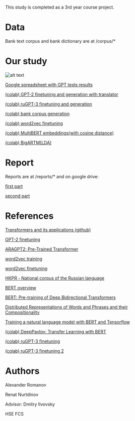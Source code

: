 This study is completed as a 3rd year course project.

# Data

Bank text corpus and bank dictionary are at /corpus/*

# Our study

![alt text](https://github.com/nitrochange/finetuning-ruGPT3/blob/main/coursework.jpg)

[Google spreadsheet with GPT tests results](https://docs.google.com/spreadsheets/d/1qo_dyBgijADRM6W53eNLSP8sVqGLfyRgwHAxj4VGvdI/edit#gid=0)

[(colab) GPT-2 finetuning and generation with translator](https://colab.research.google.com/drive/1nhrtXwNU1vFsVPn25zf21CbqUkaU7sn6)

[(colab) ruGPT-3 finetuning and generation](https://colab.research.google.com/drive/13xPwb-UlYgblOeA8eFr_sK6MAOlPRNWi#scrollTo=5vL07XFvsBBU)

[(colab) bank corpus generation](https://colab.research.google.com/drive/1W3CNRWaOXCjv9l8XWqyVwOiW8wpgUz-u?usp=sharing)

[(colab) word2vec finetuning](https://colab.research.google.com/drive/1kDwHubiey3t5YeS0dymH1aB4ptwEvKB1#scrollTo=hlRjLHmlChSV)

[(colab) MultiBERT embeddings(with cosine distance)](https://colab.research.google.com/drive/1yJZdb-qZSqlf3waG3sKd-Bg9U3guTvZ2#scrollTo=B8wx1O_sTwl0)

[(colab) BigARTM(LDA)](https://colab.research.google.com/drive/1QCKMaCaqh5mV5I3Q0bFD9NwAjT3Vd6f-)

# Report

Reports are at /reports/* and on google drive:

[first part](https://drive.google.com/file/d/1Z349bhJFWLVtu75qE9yOWITdHQwszdAE/view?usp=sharing)

[second part](https://drive.google.com/file/d/1riipr_VQ1O-0djz2_WnqmWID1rsepUUO/view?usp=sharing)

# References

[Transformers and its applications (github)](https://github.com/huggingface/transformers)

[GPT-2 finetuning](https://colab.research.google.com/drive/1VLG8e7YSEwypxU-noRNhsv5dW4NfTGce)

[ARAGPT2: Pre-Trained Transformer](https://arxiv.org/pdf/2012.15520.pdf)

[word2vec training](https://sysblok.ru/knowhow/obuchaem-word2vec-praktikum-po-sozdaniju-vektornyh-modelej-jazyka/)

[word2vec finetuning](https://www.kaggle.com/rtatman/fine-tuning-word2vec)

[НКРЯ - National corpus of the Russian language](https://ruscorpora.ru/new/)

[BERT overview](https://arxiv.org/pdf/2002.12327.pdf)

[BERT: Pre-training of Deep Bidirectional Transformers](https://arxiv.org/pdf/1810.04805.pdf)

[Distributed Representations of Words and Phrases
and their Compositionality](https://papers.nips.cc/paper/2013/file/9aa42b31882ec039965f3c4923ce901b-Paper.pdf)

[Training a natural language model with BERT and Tensorflow](https://habr.com/ru/company/sberdevices/blog/527576/)

[(colab) DeepPavlov: Transfer Learning with BERT](https://colab.research.google.com/github/deepmipt/dp_tutorials/blob/master/Tutorial_2_DeepPavlov_BERT_transfer_learning.ipynb)

[(colab) ruGPT-3 finetuning](https://colab.research.google.com/drive/1bwNxmVJMJ3x_N5ylS-nylkQpHUAF0DES)

[(colab) ruGPT-3 finetuning 2](https://colab.research.google.com/github/sberbank-ai/ru-gpts/blob/master/examples/Finetune_RuGPTs_with_HF.ipynb#scrollTo=aZ-4Kav28cH0)

# Authors

Alexander Romanov

Renat Nurtdinov

Advisor: Dmitry Ilvovsky

HSE FCS
